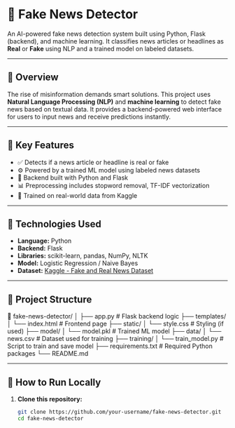 # 📰 Fake News Detector

An AI-powered fake news detection system built using Python, Flask (backend), and machine learning. It classifies news articles or headlines as **Real** or **Fake** using NLP and a trained model on labeled datasets.

---

## 📌 Overview

The rise of misinformation demands smart solutions. This project uses **Natural Language Processing (NLP)** and **machine learning** to detect fake news based on textual data. It provides a backend-powered web interface for users to input news and receive predictions instantly.

---

## 🎯 Key Features

- ✅ Detects if a news article or headline is real or fake
- ⚙️ Powered by a trained ML model using labeled news datasets
- 🔗 Backend built with Python and Flask
- 📊 Preprocessing includes stopword removal, TF-IDF vectorization
- 🧠 Trained on real-world data from Kaggle

---

## 🧠 Technologies Used

- **Language:** Python
- **Backend:** Flask
- **Libraries:** scikit-learn, pandas, NumPy, NLTK
- **Model:** Logistic Regression / Naive Bayes
- **Dataset:** [Kaggle - Fake and Real News Dataset](https://www.kaggle.com/clmentbisaillon/fake-and-real-news-dataset)

---

## 📂 Project Structure
📁 fake-news-detector/
│
├── app.py # Flask backend logic
├── templates/
│ └── index.html # Frontend page
├── static/
│ └── style.css # Styling (if used)
├── model/
│ └── model.pkl # Trained ML model
├── data/
│ └── news.csv # Dataset used for training
├── training/
│ └── train_model.py # Script to train and save model
├── requirements.txt # Required Python packages
└── README.md


---

## 🚀 How to Run Locally

1. **Clone this repository:**
   ```bash
   git clone https://github.com/your-username/fake-news-detector.git
   cd fake-news-detector



